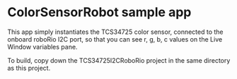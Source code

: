 # ColorSensorRobot sample app

This app simply instantiates the TCS34725 color sensor, connected to the onboard roboRio I2C port, so that you can see r, g, b, c values on the Live Window variables pane.

To build, copy down the TCS34725I2CRoboRio project in the same directory as this project.